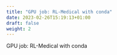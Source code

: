 ```yaml
---
title: "GPU job: RL-Medical with conda"
date: 2023-02-26T15:19:13+01:00
draft: false
weight: 2
---
```


GPU job: RL-Medical with conda